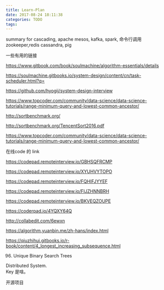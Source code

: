 ```yaml
---
title: Learn-Plan
date: 2017-08-24 18:11:38
categories: TODO
tags:
---
```

summary for cascading, 
apache mesos, kafka, spark, 命令行调用 zookeeper,redis cassandra, pig

一些有用的链接

https://www.gitbook.com/book/soulmachine/algorithm-essentials/details

https://soulmachine.gitbooks.io/system-design/content/cn/task-scheduler.html?q=

https://github.com/hyogij/system-design-interview

https://www.topcoder.com/community/data-science/data-science-tutorials/range-minimum-query-and-lowest-common-ancestor/

http://sortbenchmark.org/

http://sortbenchmark.org/TencentSort2016.pdf

https://www.topcoder.com/community/data-science/data-science-tutorials/range-minimum-query-and-lowest-common-ancestor/

在线code 的 link

https://codepad.remoteinterview.io/GBHSQFRCMP

https://codepad.remoteinterview.io/XYUHVYTOPO

https://codepad.remoteinterview.io/FQHIFJYYEF

https://codepad.remoteinterview.io/FIJZHNNBRH

https://codepad.remoteinterview.io/BKVEQZOUPE

https://coderpad.io/4YQXY64Q

http://collabedit.com/6ewxn

https://algorithm.yuanbin.me/zh-hans/index.html

https://qiuzhihui.gitbooks.io/r-book/content/4_longest_increasing_subsequence.html

96. Unique Binary Search Trees

Distributed System.  
Key 是啥。

开源项目 
